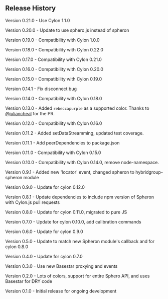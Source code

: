 ## Release History

Version 0.21.0 - Use Cylon 1.1.0

Version 0.20.0 - Update to use sphero.js instead of spheron

Version 0.19.0 - Compatibility with Cylon 1.0.0

Version 0.18.0 - Compatibility with Cylon 0.22.0

Version 0.17.0 - Compatibility with Cylon 0.21.0

Version 0.16.0 - Compatibility with Cylon 0.20.0

Version 0.15.0 - Compatibility with Cylon 0.19.0

Version 0.14.1 - Fix disconnect bug

Version 0.14.0 - Compatibility with Cylon 0.18.0

Version 0.13.0 - Added `rebeccapurple` as a supported color. Thanks to
                 [@juliancheal](https://github.com/juliancheal) for the PR.

Version 0.12.0 - Compatibility with Cylon 0.16.0

Version 0.11.2 - Added setDataStreamming, updated test coverage.

Version 0.11.1 - Add peerDependencies to package.json

Version 0.11.0 - Compatibility with Cylon 0.15.0

Version 0.10.0 - Compatibility with Cylon 0.14.0, remove node-namespace.

Version 0.9.1 - Added new 'locator' event, changed spheron to hybridgroup-spheron module

Version 0.9.0 - Update for cylon 0.12.0

Version 0.8.1 - Update dependencies to include npm version of Spheron with Cylon.js pull requests

Version 0.8.0 - Update for cylon 0.11.0, migrated to pure JS

Version 0.7.0 - Update for cylon 0.10.0, add calibration commands

Version 0.6.0 - Update for cylon 0.9.0

Version 0.5.0 - Update to match new Spheron module's callback and for cylon 0.8.0

Version 0.4.0 - Update for cylon 0.7.0

Version 0.3.0 - Use new Basestar proxying and events

Version 0.2.0 - Lots of colors, support for entire Sphero API, and uses Basestar for DRY code

Version 0.1.0 - Initial release for ongoing development

